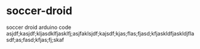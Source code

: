 # soccer-droid
soccer droid arduino code
asjdf;kasjdf;kljasdklfjasklfj;asjfaklsjdf;kajsdf;kjas;flas;fjasd;kfjaskldfjaskldjflasdf;as;fasd;kfjas;fj;skaf
